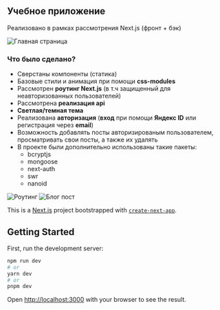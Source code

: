 ## Учебное приложение

Реализовано в рамках рассмотрения Next.js (фронт + бэк)

![Главная страница](https://s1.hostingkartinok.com/uploads/images/2023/09/e1ebc56ec73ce3b2f7aba7e6ad970e33.png)

### Что было сделано?
* Сверстаны компоненты (статика)
* Базовые стили и анимация при помощи **css-modules**
* Рассмотрен **роутинг Next.js** (в т.ч защищенный для неавторизованных пользователей)
* Рассмотрена **реализация api**
* **Светлая/темная тема**
* Реализована **авторизация** (**вход** при помощи **Яндекс ID** или регистрация через **email**)
* Возможность добавлять посты авторизированым пользователем, просматривать свои посты, а также их удалять
* В проекте были дополнительно использованы такие пакеты: 
  + bcryptjs
  + mongoose
  + next-auth
  + swr
  + nanoid

![Роутинг](https://s1.hostingkartinok.com/uploads/images/2023/09/f596d8d3c3091abdbdd7163e005c0420.png)
![Блог пост](https://s1.hostingkartinok.com/uploads/images/2023/09/f35f628d408625949b74a5ad9da72a61.png)

This is a [Next.js](https://nextjs.org/) project bootstrapped with [`create-next-app`](https://github.com/vercel/next.js/tree/canary/packages/create-next-app).

## Getting Started

First, run the development server:

```bash
npm run dev
# or
yarn dev
# or
pnpm dev
```

Open [http://localhost:3000](http://localhost:3000) with your browser to see the result.
